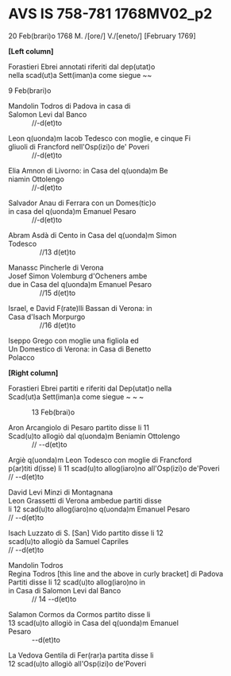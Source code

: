 # AVS IS 758-781 1768MV02\_p2

20 Feb(brari)o 1768 M. /[ore/] V./[eneto/] [February 1769]

**[Left column]**

Forastieri Ebrei annotati riferiti dal dep(utat)o  
nella scad(ut)a Sett(iman)a come siegue ~~

9 Feb(brari)o

Mandolin Todros di Padova in casa di  
Salomon Levi dal Banco  
&nbsp;&nbsp;&nbsp;&nbsp;&nbsp;&nbsp;&nbsp;&nbsp;&nbsp;&nbsp;&nbsp;&nbsp;//-d(et)to

Leon q(uonda)m Iacob Tedesco con moglie, e cinque Fi  
gliuoli di Francford nell'Osp(izi)o de' Poveri  
&nbsp;&nbsp;&nbsp;&nbsp;&nbsp;&nbsp;&nbsp;&nbsp;&nbsp;&nbsp;&nbsp;&nbsp;//-d(et)to

Elia Amnon di Livorno: in Casa del q(uonda)m Be  
niamin Ottolengo  
&nbsp;&nbsp;&nbsp;&nbsp;&nbsp;&nbsp;&nbsp;&nbsp;&nbsp;&nbsp;&nbsp;&nbsp;//-d(et)to

Salvador Anau di Ferrara con un Domes(tic)o  
in casa del q(uonda)m Emanuel Pesaro  
&nbsp;&nbsp;&nbsp;&nbsp;&nbsp;&nbsp;&nbsp;&nbsp;&nbsp;&nbsp;&nbsp;&nbsp;//-d(et)to

Abram Asdà di Cento in Casa del q(uonda)m Simon  
Todesco  
&nbsp;&nbsp;&nbsp;&nbsp;&nbsp;&nbsp;&nbsp;&nbsp;&nbsp;&nbsp;&nbsp;&nbsp;&nbsp;&nbsp;&nbsp;&nbsp;//13 d(et)to

Manassc Pincherle di Verona  
Josef Simon Volemburg d'Ocheners ambe  
due in Casa del q(uonda)m Emanuel Pesaro  
&nbsp;&nbsp;&nbsp;&nbsp;&nbsp;&nbsp;&nbsp;&nbsp;&nbsp;&nbsp;&nbsp;&nbsp;&nbsp;&nbsp;&nbsp;&nbsp;//15 d(et)to

Israel, e David F(rate)lli Bassan di Verona: in  
Casa d'Isach Morpurgo  
&nbsp;&nbsp;&nbsp;&nbsp;&nbsp;&nbsp;&nbsp;&nbsp;&nbsp;&nbsp;&nbsp;&nbsp;&nbsp;&nbsp;&nbsp;&nbsp;//16 d(et)to

Iseppo Grego con moglie una figliola ed  
Un Domestico di Verona: in Casa di Benetto  
Polacco

**[Right column]**

Forastieri Ebrei partiti e riferiti dal Dep(utat)o nella  
Scad(ut)a Sett(iman)a come siegue ~ ~ ~

&nbsp;&nbsp;&nbsp;&nbsp;&nbsp;&nbsp;&nbsp;&nbsp;&nbsp;&nbsp;&nbsp;&nbsp;13 Feb(brai)o

Aron Arcangiolo di Pesaro partito disse li 11  
Scad(u)to allogiò dal q(uonda)m Beniamin Ottolengo  
&nbsp;&nbsp;&nbsp;&nbsp;&nbsp;&nbsp;&nbsp;&nbsp;&nbsp;&nbsp;&nbsp;&nbsp;// --d(et)to

Argiè q(uonda)m Leon Todesco con moglie di Francford  
p(ar)titi d(isse) li 11 scad(u)to allog(iaro)no all'Osp(izi)o de'Poveri  
// --d(et)to

David Levi Minzi di Montagnana  
Leon Grassetti di Verona ambedue partiti disse  
li 12 scad(u)to allog(iaro)no q(uonda)m Emanuel Pesaro  
// --d(et)to

Isach Luzzato di S. [San] Vido partito disse li 12  
scad(u)to allogiò da Samuel Capriles  
// --d(et)to

Mandolin Todros  
Regina Todros [this line and the above in curly bracket] di Padova  
Partiti disse li 12 scad(u)to allog(iaro)no in  
in Casa di Salomon Levi dal Banco  
&nbsp;&nbsp;&nbsp;&nbsp;&nbsp;&nbsp;&nbsp;&nbsp;&nbsp;&nbsp;&nbsp;&nbsp;// 14 --d(et)to

Salamon Cormos da Cormos partito disse li  
13 scad(u)to allogiò in Casa del q(uonda)m Emanuel  
Pesaro  
&nbsp;&nbsp;&nbsp;&nbsp;&nbsp;&nbsp;&nbsp;&nbsp;&nbsp;&nbsp;&nbsp;&nbsp;--d(et)to

La Vedova Gentila di Fer(rar)a partita disse li  
12 scad(u)to allogiò all'Osp(izi)o de'Poveri
